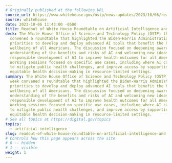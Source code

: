 ```yaml
---
# Originally published at the following URL
source_url: https://www.whitehouse.gov/ostp/news-updates/2023/10/06/readout-of-white-house-roundtable-on-artificial-intelligence-and-health/
source: whitehouse
date: 2023-10-06 11:43:00 -0500
title: Readout of White House Roundtable on Artificial Intelligence and Health
deck: The White House Office of Science and Technology Policy (OSTP) this week
  convened a roundtable that highlighted the Biden-Harris Administration’s
  priorities to develop and deploy advanced AI tools that benefit the health and
  wellbeing of all Americans. The discussion focused on deepening awareness and
  understanding of the benefits and risks of AI and welcoming new ideas on the
  responsible development of AI to improve health outcomes for all Americans.
  Working sessions focused on specific use cases, including where AI can be used
  to mitigate public health challenges, and improve access by supporting
  equitable health decision-making in resource-limited settings.
summary: The White House Office of Science and Technology Policy (OSTP) this
  week convened a roundtable that highlighted the Biden-Harris Administration’s
  priorities to develop and deploy advanced AI tools that benefit the health and
  wellbeing of all Americans. The discussion focused on deepening awareness and
  understanding of the benefits and risks of AI and welcoming new ideas on the
  responsible development of AI to improve health outcomes for all Americans.
  Working sessions focused on specific use cases, including where AI can be used
  to mitigate public health challenges, and improve access by supporting
  equitable health decision-making in resource-limited settings.
# See all topics at https://digital.gov/topics
topics:
  - artificial-intelligence
slug: readout-of-white-house-roundtable-on-artificial-intelligence-and-health
# Controls how this page appears across the site
# 0 -- hidden
# 1 -- visible
weight: 1
---
```

